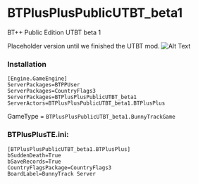 # BTPlusPlusPublicUTBT_beta1
BT++ Public Edition UTBT beta 1

Placeholder version until we finished the UTBT mod.
![Alt Text](https://cdn.discordapp.com/attachments/957014665987260466/957710290697453629/UTBT_Public_beta3.gif)

### Installation
```
[Engine.GameEngine]
ServerPackages=BTPPUser
ServerPackages=CountryFlags3
ServerPackages=BTPlusPlusPublicUTBT_beta1
ServerActors=BTPlusPlusPublicUTBT_beta1.BTPlusPlus
```
GameType = `BTPlusPlusPublicUTBT_beta1.BunnyTrackGame`


### BTPlusPlusTE.ini:
```
[BTPlusPlusPublicUTBT_beta1.BTPlusPlus]
bSuddenDeath=True
bSaveRecords=True
CountryFlagsPackage=CountryFlags3
BoardLabel=BunnyTrack Server
```

